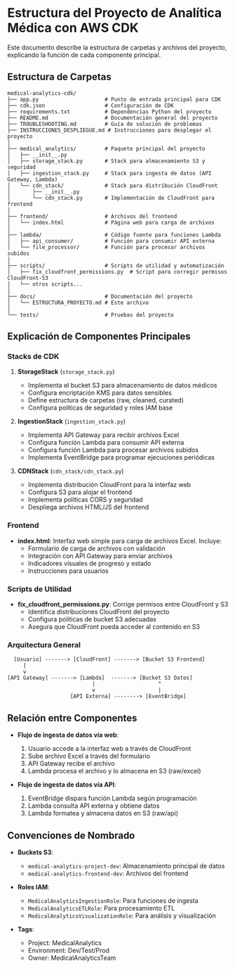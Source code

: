 # Estructura del Proyecto de Analítica Médica con AWS CDK

Este documento describe la estructura de carpetas y archivos del proyecto, explicando la función de cada componente principal.

## Estructura de Carpetas

```
medical-analytics-cdk/
├── app.py                     # Punto de entrada principal para CDK
├── cdk.json                   # Configuración de CDK
├── requirements.txt           # Dependencias Python del proyecto
├── README.md                  # Documentación general del proyecto
├── TROUBLESHOOTING.md         # Guía de solución de problemas
├── INSTRUCCIONES_DESPLIEGUE.md # Instrucciones para desplegar el proyecto
│
├── medical_analytics/         # Paquete principal del proyecto
│   ├── __init__.py
│   ├── storage_stack.py       # Stack para almacenamiento S3 y seguridad
│   ├── ingestion_stack.py     # Stack para ingesta de datos (API Gateway, Lambda)
│   └── cdn_stack/             # Stack para distribución CloudFront
│       ├── __init__.py
│       └── cdn_stack.py       # Implementación de CloudFront para frontend
│
├── frontend/                  # Archivos del frontend
│   └── index.html             # Página web para carga de archivos
│
├── lambda/                    # Código fuente para funciones Lambda
│   ├── api_consumer/          # Función para consumir API externa
│   └── file_processor/        # Función para procesar archivos subidos
│
├── scripts/                   # Scripts de utilidad y automatización
│   ├── fix_cloudfront_permissions.py  # Script para corregir permisos CloudFront-S3
│   └── otros scripts...
│
├── docs/                      # Documentación del proyecto
│   └── ESTRUCTURA_PROYECTO.md # Este archivo
│
└── tests/                     # Pruebas del proyecto
```

## Explicación de Componentes Principales

### Stacks de CDK

1. **StorageStack** (`storage_stack.py`)
   - Implementa el bucket S3 para almacenamiento de datos médicos
   - Configura encriptación KMS para datos sensibles
   - Define estructura de carpetas (raw, cleaned, curated)
   - Configura políticas de seguridad y roles IAM base

2. **IngestionStack** (`ingestion_stack.py`)
   - Implementa API Gateway para recibir archivos Excel
   - Configura función Lambda para consumir API externa
   - Configura función Lambda para procesar archivos subidos
   - Implementa EventBridge para programar ejecuciones periódicas

3. **CDNStack** (`cdn_stack/cdn_stack.py`)
   - Implementa distribución CloudFront para la interfaz web
   - Configura S3 para alojar el frontend
   - Implementa políticas CORS y seguridad
   - Despliega archivos HTML/JS del frontend

### Frontend

- **index.html**: Interfaz web simple para carga de archivos Excel. Incluye:
  - Formulario de carga de archivos con validación
  - Integración con API Gateway para enviar archivos
  - Indicadores visuales de progreso y estado
  - Instrucciones para usuarios

### Scripts de Utilidad

- **fix_cloudfront_permissions.py**: Corrige permisos entre CloudFront y S3
  - Identifica distribuciones CloudFront del proyecto
  - Configura políticas de bucket S3 adecuadas
  - Asegura que CloudFront pueda acceder al contenido en S3

### Arquitectura General

```
  [Usuario] -------> [CloudFront] -------> [Bucket S3 Frontend]
     |
     v
[API Gateway] -------> [Lambda]  -------> [Bucket S3 Datos]
                           |                    ^
                           v                    |
                    [API Externa] --------> [EventBridge]
```

## Relación entre Componentes

- **Flujo de ingesta de datos vía web**:
  1. Usuario accede a la interfaz web a través de CloudFront
  2. Sube archivo Excel a través del formulario
  3. API Gateway recibe el archivo
  4. Lambda procesa el archivo y lo almacena en S3 (raw/excel)

- **Flujo de ingesta de datos vía API**:
  1. EventBridge dispara función Lambda según programación
  2. Lambda consulta API externa y obtiene datos
  3. Lambda formatea y almacena datos en S3 (raw/api)

## Convenciones de Nombrado

- **Buckets S3**:
  - `medical-analytics-project-dev`: Almacenamiento principal de datos
  - `medical-analytics-frontend-dev`: Archivos del frontend

- **Roles IAM**:
  - `MedicalAnalyticsIngestionRole`: Para funciones de ingesta
  - `MedicalAnalyticsETLRole`: Para procesamiento ETL
  - `MedicalAnalyticsVisualizationRole`: Para análisis y visualización

- **Tags**:
  - Project: MedicalAnalytics
  - Environment: Dev/Test/Prod
  - Owner: MedicalAnalyticsTeam
